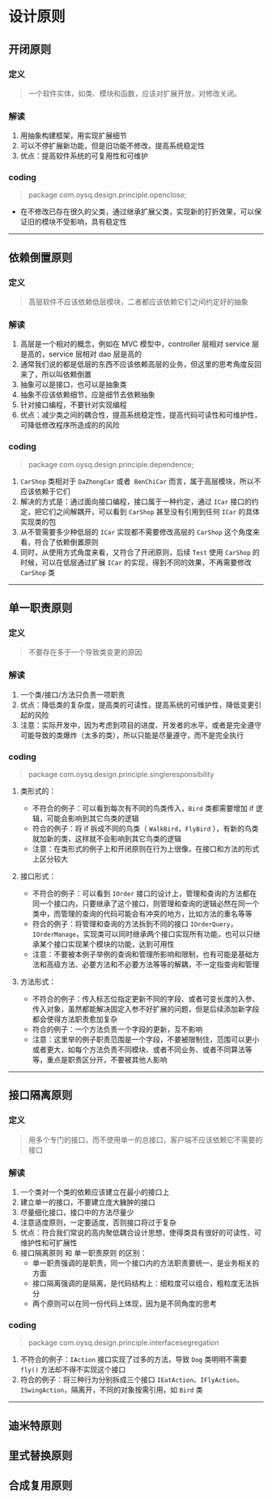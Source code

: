 
# 设计原则

## 开闭原则

### 定义
> 一个软件实体，如类、模块和函数，应该对扩展开放，对修改关闭。

### 解读
1. 用抽象构建框架，用实现扩展细节
2. 可以不停扩展新功能，但是旧功能不修改，提高系统稳定性
3. 优点：提高软件系统的可复用性和可维护

### coding

> package com.oysq.design.principle.openclose;

* 在不修改已存在很久的父类，通过继承扩展父类，实现新的打折效果，可以保证旧的模块不受影响，具有稳定性

---

## 依赖倒置原则

### 定义
> 高层软件不应该依赖低层模块，二者都应该依赖它们之间约定好的抽象

### 解读
1. 高层是一个相对的概念，例如在 MVC 模型中，controller 层相对 service 层是高的，service 层相对 dao 层是高的
2. 通常我们说的都是低层的东西不应该依赖高层的业务，但这里的思考角度反回来了，所以叫依赖倒置
3. 抽象可以是接口，也可以是抽象类
4. 抽象不应该依赖细节，应是细节去依赖抽象 
5. 针对接口编程，不要针对实现编程
6. 优点：减少类之间的耦合性，提高系统稳定性，提高代码可读性和可维护性，可降低修改程序所造成的的风险

### coding

> package com.oysq.design.principle.dependence;

1. `CarShop` 类相对于 `DaZhongCar` 或者` BenChiCar` 而言，属于高层模块，所以不应该依赖于它们
2. 解决的方式是：通过面向接口编程，接口属于一种约定，通过 `ICar` 接口的约定，把它们之间解耦开，可以看到 `CarShop` 甚至没有引用到任何 `ICar` 的具体实现类的包
3. 从不管需要多少种低层的 `ICar` 实现都不需要修改高层的 `CarShop` 这个角度来看，符合了依赖倒置原则
4. 同时，从使用方式角度来看，又符合了开闭原则，后续 `Test` 使用 `CarShop` 的时候，可以在低层通过扩展 `ICar` 的实现，得到不同的效果，不再需要修改 `CarShop` 类


---

## 单一职责原则

### 定义

> 不要存在多于一个导致类变更的原因

### 解读
1. 一个类/接口/方法只负责一项职责
2. 优点：降低类的复杂度，提高类的可读性，提高系统的可维护性，降低变更引起的风险
3. 注意：实际开发中，因为考虑到项目的进度、开发者的水平，或者是完全遵守可能导致的类爆炸（太多的类），所以只能是尽量遵守，而不是完全执行

### coding

> package com.oysq.design.principle.singleresponsibility

1. 类形式的：
   * 不符合的例子：可以看到每次有不同的鸟类传入，`Bird` 类都需要增加 if 逻辑，可能会影响到其它鸟类的逻辑
   * 符合的例子：将 if 拆成不同的鸟类（ `WalkBird`，`FlyBird` ），有新的鸟类就加新的类，这样就不会影响到其它鸟类的逻辑
   * 注意：在类形式的例子上和开闭原则在行为上很像，在接口和方法的形式上区分较大

2. 接口形式：
   * 不符合的例子：可以看到 `IOrder` 接口的设计上，管理和查询的方法都在同一个接口内，只要继承了这个接口，则管理和查询的逻辑必然在同一个类中，而管理的查询的代码可能会有冲突的地方，比如方法的重名等等
   * 符合的例子：将管理和查询的方法拆到不同的接口 `IOrderQuery`，`IOrderManage`，实现类可以同时继承两个接口实现所有功能，也可以只继承某个接口实现某个模块的功能，达到可用性
   * 注意：不要被本例子举例的查询和管理所影响和限制，也有可能是基础方法和高级方法、必要方法和不必要方法等等的解耦，不一定指查询和管理
   
3. 方法形式：
   * 不符合的例子：传入标志位指定更新不同的字段、或者可变长度的入参、传入对象，虽然都能解决固定入参不好扩展的问题，但是后续添加新字段都会使得方法职责愈加复杂
   * 符合的例子：一个方法负责一个字段的更新，互不影响
   * 注意：这里举的例子职责范围是一个字段，不要被限制住，范围可以更小或者更大，如每个方法负责不同模块、或者不同业务、或者不同算法等等，重点是职责区分开，不要被其他人影响

---

## 接口隔离原则

### 定义

> 用多个专门的接口，而不使用单一的总接口，客户端不应该依赖它不需要的接口

### 解读
1. 一个类对一个类的依赖应该建立在最小的接口上
2. 建立单一的接口，不要建立庞大臃肿的接口
3. 尽量细化接口，接口中的方法尽量少
4. 注意适度原则，一定要适度，否则接口将过于复杂
5. 优点：符合我们常说的高内聚低耦合设计思想，使得类具有很好的可读性、可维护性和可扩展性
6. 接口隔离原则 和 单一职责原则 的区别：
   * 单一职责强调的是职责，同一个接口内的方法职责要统一，是业务相关的方面
   * 接口隔离强调的是隔离，是代码结构上：细粒度可以组合，粗粒度无法拆分
   * 两个原则可以在同一份代码上体现，因为是不同角度的思考

### coding

> package com.oysq.design.principle.interfacesegregation

1. 不符合的例子：`IAction` 接口实现了过多的方法，导致 `Dog` 类明明不需要 `fly()` 方法却不得不实现这个接口
2. 符合的例子：将三种行为分别拆成三个接口 `IEatAction`、`IFlyAction`、`ISwingAction`，隔离开，不同的对象按需引用，如 `Bird` 类

---

## 迪米特原则

## 里式替换原则

## 合成复用原则














